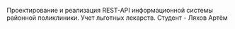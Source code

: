 Проектирование и реализация REST-API информационной системы районной
поликлиники. Учет льготных лекарств.
Студент - Ляхов Артём
